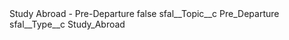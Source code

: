 <?xml version="1.0" encoding="UTF-8"?>
<CustomMetadata xmlns="http://soap.sforce.com/2006/04/metadata" xmlns:xsi="http://www.w3.org/2001/XMLSchema-instance" xmlns:xsd="http://www.w3.org/2001/XMLSchema">
    <label>Study Abroad - Pre-Departure</label>
    <protected>false</protected>
    <values>
        <field>sfal__Topic__c</field>
        <value xsi:type="xsd:string">Pre_Departure</value>
    </values>
    <values>
        <field>sfal__Type__c</field>
        <value xsi:type="xsd:string">Study_Abroad</value>
    </values>
</CustomMetadata>

